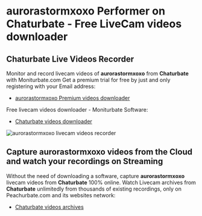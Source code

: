 # aurorastormxoxo Performer on Chaturbate - Free LiveCam videos downloader

## Chaturbate Live Videos Recorder

Monitor and record livecam videos of **aurorastormxoxo** from **Chaturbate** with Moniturbate.com
Get a premium trial for free by just and only registering with your Email address:
* [aurorastormxoxo Premium videos downloader](https://moniturbate.com/request-demo-licence-key.html)

Free livecam videos downloader - Moniturbate Software:
* [Chaturbate videos downloader](https://moniturbate.com/moniturbate-download-software.html)

![aurorastormxoxo livecam videos recorder](https://peachurnet.com/templates/moniturbate-software.png)


## Capture aurorastormxoxo videos from the Cloud and watch your recordings on Streaming

Without the need of downloading a software, capture **aurorastormxoxo** livecam videos from **Chaturbate** 100% online.
Watch Livecam archives from **Chaturbate** unlimitedly from thousands of existing recordings, only on Peachurbate.com and its websites network:
* [Chaturbate videos archives](https://peachurnet.com/)